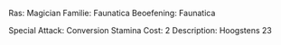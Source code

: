 Ras: Magician
	Familie: Faunatica
	Beoefening: Faunatica

Special Attack: Conversion
	Stamina Cost: 2
	Description: Hoogstens 23 
